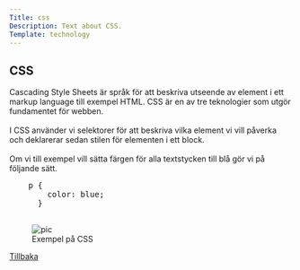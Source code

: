 ```yaml
---
Title: css
Description: Text about CSS.
Template: technology
---
```

  
<div class="flex-two">
    <h2>CSS</h2>
    <p>
    Cascading Style Sheets är språk för att beskriva utseende av element i ett markup language till exempel HTML. CSS är en av tre teknologier som utgör fundamentet för webben.<br><br>
    I CSS använder vi selektorer för att beskriva vilka element vi vill påverka och deklarerar sedan stilen för elementen i ett block.<br><br>
    Om vi till exempel vill sätta färgen för alla textstycken till blå gör vi på följande sätt.
    </p>
    <pre>
    p {
        color: blue;
      }
    </pre>
    <figure>
        <img src="%assets_url%/img/css.png" alt="pic">
        <figcaption>Exempel på CSS</figcaption>
    </figure>
    <a href="%base_url%?/technology">Tillbaka</a></td>
</div>

